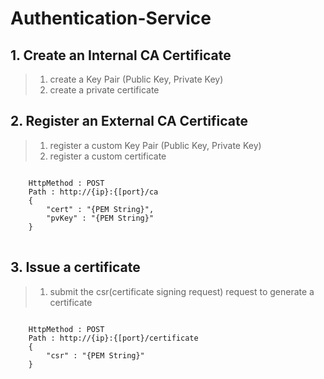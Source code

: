 # Authentication-Service

## 1. Create an Internal CA Certificate
> 1) create a Key Pair (Public Key, Private Key)
> 2) create a private certificate

## 2. Register an External CA Certificate
> 1) register a custom Key Pair (Public Key, Private Key)
> 2) register a custom certificate
<pre>
<code>
    HttpMethod : POST
    Path : http://{ip}:{[port}/ca
    {
        "cert" : "{PEM String}",
        "pvKey" : "{PEM String}"
    }
</code>
</pre>


## 3. Issue a certificate
> 1) submit the csr(certificate signing request) request to generate a certificate
<pre>
<code>
    HttpMethod : POST
    Path : http://{ip}:{[port}/certificate
    {
        "csr" : "{PEM String}"
    }
</code>
</pre>
